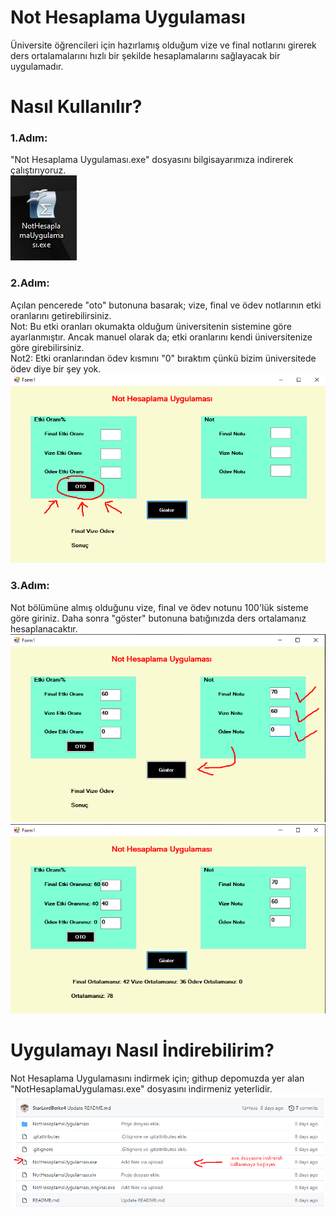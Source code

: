 # Not Hesaplama Uygulaması
Üniversite öğrencileri için hazırlamış olduğum vize ve final notlarını girerek ders ortalamalarını hızlı bir şekilde hesaplamalarını sağlayacak bir uygulamadır.

# Nasıl Kullanılır?
### 1.Adım:
"Not Hesaplama Uygulaması.exe" dosyasını bilgisayarımıza indirerek çalıştırıyoruz.
<br>
![image](https://github.com/StarLordBerke4/Not-Hesaplama-Uygulamasi/blob/master/1.png)
<br>
### 2.Adım:
Açılan pencerede "oto" butonuna basarak; vize, final ve ödev notlarının etki oranlarını getirebilirsiniz. 
<br>
Not: Bu etki oranları okumakta olduğum üniversitenin sistemine göre ayarlanmıştır. Ancak manuel olarak da; etki oranlarını kendi üniversitenize göre girebilirsiniz.
<br>
Not2: Etki oranlarından ödev kısmını "0" bıraktım çünkü bizim üniversitede ödev diye bir şey yok.
<br>
![image](https://github.com/StarLordBerke4/Not-Hesaplama-Uygulamasi/blob/master/3.png)
<br>
### 3.Adım:
Not bölümüne almış olduğunu vize, final ve ödev notunu 100'lük sisteme göre giriniz. Daha sonra "göster" butonuna batığınızda ders ortalamanız hesaplanacaktır.
<br>
![image](https://github.com/StarLordBerke4/Not-Hesaplama-Uygulamasi/blob/master/4.png)
<br>
![image](https://github.com/StarLordBerke4/Not-Hesaplama-Uygulamasi/blob/master/5.png)

# Uygulamayı Nasıl İndirebilirim?
Not Hesaplama Uygulamasını indirmek için; githup depomuzda yer alan "NotHesaplamaUygulaması.exe" dosyasını indirmeniz yeterlidir.
<br>
![image](https://github.com/StarLordBerke4/Not-Hesaplama-Uygulamasi/blob/master/6.png)
